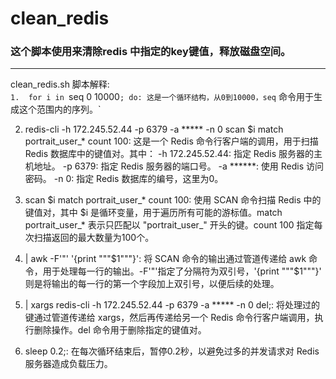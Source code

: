 # clean_redis

### 这个脚本使用来清除redis 中指定的key键值，释放磁盘空间。  
---

 clean_redis.sh 脚本解释:  
`1.  for i in `seq 0 10000`; do: 这是一个循环结构，从0到10000，seq` 命令用于生成这个范围内的序列。`

2.  redis-cli -h 172.245.52.44 -p 6379 -a ***** -n 0 scan $i match portrait_user_* count 100: 这是一个 Redis 命令行客户端的调用，用于扫描 Redis 数据库中的键值对。其中：
-h 172.245.52.44: 指定 Redis 服务器的主机地址。
-p 6379: 指定 Redis 服务器的端口号。
-a ******: 使用 Redis 访问密码。
-n 0: 指定 Redis 数据库的编号，这里为0。

3.  scan $i match portrait_user_* count 100: 使用 SCAN 命令扫描 Redis 中的键值对，其中 $i 是循环变量，用于遍历所有可能的游标值。match portrait_user_* 表示只匹配以 "portrait_user_" 开头的键。count 100 指定每次扫描返回的最大数量为100个。
4.  | awk -F'"' '{print "\""$1"\""}': 将 SCAN 命令的输出通过管道传递给 awk 命令，用于处理每一行的输出。-F'"'指定了分隔符为双引号，'{print "\""$1"\""}' 则是将输出的每一行的第一个字段加上双引号，以便后续的处理。

5.  | xargs redis-cli -h 172.245.52.44 -p 6379 -a ***** -n 0 del;: 将处理过的键通过管道传递给 xargs，然后再传递给另一个 Redis 命令行客户端调用，执行删除操作。del 命令用于删除指定的键值对。

6.  sleep 0.2;: 在每次循环结束后，暂停0.2秒，以避免过多的并发请求对 Redis 服务器造成负载压力。
